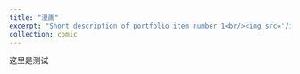 ```yaml
---
title: "漫画"
excerpt: "Short description of portfolio item number 1<br/><img src='/images/500x300.png'>"
collection: comic
---
```


这里是测试 
